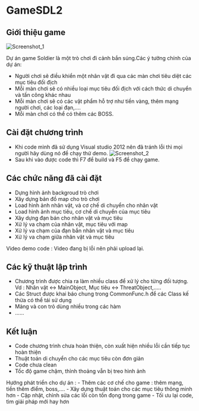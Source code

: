 # GameSDL2
## Giới thiệu game
  ![Screenshot_1](https://user-images.githubusercontent.com/43140650/169944230-360a7523-89b3-4ed1-b8b9-4bb0a78cce51.png)
  
  Dự án game Soldier là một trò chơi đi cảnh bắn súng.Các ý tưởng chính của dự án:
  - Người chơi sẽ điều khiển một nhân vật đi qua các màn chơi tiêu diệt các mục tiêu đối địch
  - Mỗi màn chơi sẽ có nhiều loại mục tiêu đối địch với cách thức di chuyển và tấn công khác nhau
  - Mỗi màn chơi sẽ có các vật phẩm hỗ trợ như tiền vàng, thêm mạng người chơi, các loại đạn,....
  - Mỗi màn chơi có thể có thêm các BOSS.
  
 ## Cài đặt chương trình
  - Khi code mình đã sử dụng Visual studio 2012 nên đã tránh lỗi thì mọi người hãy dùng nó để chạy thử demo.
  ![Screenshot_2](https://user-images.githubusercontent.com/43140650/169954547-4ff41ec5-aacf-4c28-8717-4d8993c2a3c5.png)
  - Sau khi vào được code thì F7 để build và F5 để chạy game.
 ## Các chức năng đã cài đặt
  - Dựng hình ảnh backgroud trò chơi
  - Xây dựng bản đồ map cho trò chơi
  - Load hình ảnh nhân vật, và cơ chế di chuyển cho nhân vật
  - Load hình ảnh mục tiêu, cơ chế di chuyển của mục tiêu
  - Xây dựng đạn bán cho nhân vật và mục tiêu
  - Xử lý va chạm của nhân vật, mục tiêu với map
  - Xử lý va chạm của đạn bắn nhân vật và mục tiêu
  - Xử lý va chạm giữa nhân vật và mục tiêu
  
  Video demo code : Video đang bị lỗi nên phải upload lại.
## Các kỹ thuật lập trình 
  - Chương trình được chia ra làm nhiều class để xử lý cho từng đối tượng. Vd : Nhân vật <-> MainObject, Mục tiêu <-> ThreatObject,.....
  - Các Struct được khai báo chung trong CommonFunc.h để các Class kế thừa có thể tái sử dụng
  - Mảng và con trỏ dùng nhiều trong các hàm
  - ......

## Kết luận
  - Code chương trình chưa hoàn thiện, còn xuất hiện nhiều lỗi cần tiếp tục hoàn thiện
  - Thuật toán di chuyển cho các mục tiêu còn đơn giản
  - Code chưa clean
  - Tốc độ game chậm, thỉnh thoảng vẫn bị treo hình ảnh
  
  Hướng phát triển cho dự án :
    - Thêm các cơ chế cho game : thêm mạng, tiền thêm điểm, boss,....
    - Xây dựng thuật toán cho các mục tiêu thông minh hơn
    - Cập nhật, chỉnh sửa các lỗi còn tồn đọng trong game
    - Tối ưu lại code, tìm giải pháp mới hay hơn
